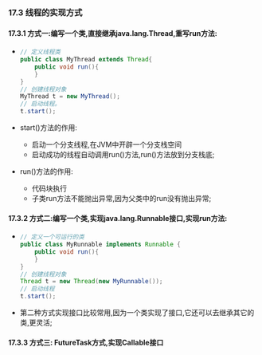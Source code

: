 ### 17.3 线程的实现方式

#### 17.3.1 方式一:编写一个类,直接继承java.lang.Thread,重写run方法:

* ```Java
  // 定义线程类
  public class MyThread extends Thread{
      public void run(){
      }
  }
  // 创建线程对象
  MyThread t = new MyThread();
  // 启动线程。
  t.start();
  ```

* start()方法的作用:

  * 启动一个分支线程,在JVM中开辟一个分支栈空间
  * 启动成功的线程自动调用run()方法,run()方法放到分支栈底;

* run()方法的作用:

  * 代码块执行
  * 子类run方法不能抛出异常,因为父类中的run没有抛出异常;



#### 17.3.2 方式二:编写一个类,实现java.lang.Runnable接口,实现run方法:

* ```Java
  // 定义一个可运行的类
  public class MyRunnable implements Runnable {
      public void run(){
      }
  }
  // 创建线程对象
  Thread t = new Thread(new MyRunnable());
  // 启动线程
  t.start();
  ```

* 第二种方式实现接口比较常用,因为一个类实现了接口,它还可以去继承其它的类,更灵活;



#### 17.3.3 方式三: FutureTask方式,实现Callable接口



